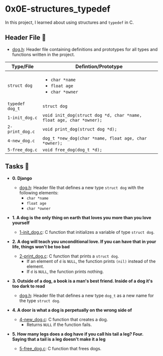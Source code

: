 # 0x0E-structures_typedef
In this project, I learned about using structures and `typedef` in C.


## Header File :file_folder:

* [dog.h](./dog.h): Header file containing definitions and prototypes for all types
and functions written in the project.

| Type/File       | Defintion/Prototype                                                      |
| --------------- | ------------------------------------------------------------------------ |
| `struct dog`    | <ul><li>`char *name`</li><li>`float age`</li><li>`char *owner`</li></ul> |
| `typedef dog_t` | `struct dog`                                                             |
| `1-init_dog.c`  | `void init_dog(struct dog *d, char *name, float age, char *owner);`      |
| `2-print_dog.c` | `void print_dog(struct dog *d);`                                         |
| `4-new_dog.c`   | `dog_t *new_dog(char *name, float age, char *owner);`                    |
| `5-free_dog.c`  | `void free_dog(dog_t *d);`                                               |

## Tasks :page_with_curl:

* **0. Django**
  * [dog.h](./dog.h): Header file that defines a new type `struct dog` with the
  following elements:
    * `char *name`
    * `float age`
    * `char *owner`

* **1. A dog is the only thing on earth that loves you more than you love yourself**
  * [1-init_dog.c](./1-init_dog.c): C function that initializes a variable of type `struct dog`.

* **2. A dog will teach you unconditional love. If you can have that in your life, things won't be too bad**
  * [2-print_dog.c](./2-print_dog.c): C function that prints a `struct dog`.
    * If an element of `d` is `NULL`, the function prints `(nil)` instead of the element.
    * If `d` is `NULL`, the function prints nothing.

* **3. Outside of a dog, a book is a man's best friend. Inside of a dog it's too dark to read**
  * [dog.h](./dog.h): Header file that defines a new type `dog_t` as a new name for the
  type `struct dog`.

* **4. A door is what a dog is perpetually on the wrong side of**
  * [4-new_dog.c](./4-new_dog.c): C function that creates a dog.
    * Returns `NULL` if the function fails.

* **5. How many legs does a dog have if you call his tail a leg? Four. Saying that a tail is a leg doesn't make it a leg**
  * [5-free_dog.c](./5-free_dog.c): C function that frees dogs.

